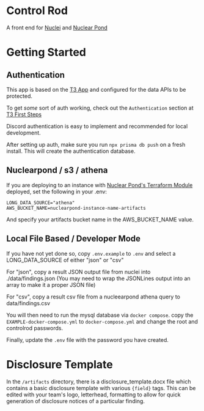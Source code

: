 # Control Rod

A front end for [Nuclei](https://github.com/projectdiscovery/nuclei) and [Nuclear Pond](https://github.com/DevSecOpsDocs/nuclearpond)

# Getting Started

## Authentication

This app is based on the [T3 App](https://create.t3.gg/) and configured for the data APIs to be protected.

To get _some_ sort of auth working, check out the `Authentication` section at [T3 First Steps](https://create.t3.gg/en/usage/first-steps)

Discord authentication is easy to implement and recommended for local development.

After setting up auth, make sure you run `npx prisma db push` on a fresh install. This will create the authentication database.

## Nuclearpond / s3 / athena

If you are deploying to an instance with [Nuclear Pond's Terraform Module](https://github.com/DevSecOpsDocs/terraform-nuclear-pond) deployed, set the following in your .env:

```
LONG_DATA_SOURCE="athena"
AWS_BUCKET_NAME=nuclearpond-instance-name-artifacts
```

And specify your artifacts bucket name in the AWS_BUCKET_NAME value.

## Local File Based / Developer Mode

If you have not yet done so, copy `.env.example` to `.env` and select a LONG_DATA_SOURCE of either "json" or "csv"

For "json", copy a result JSON output file from nuclei into ./data/findings.json (You may need to wrap the JSONLines output into an array to make it a proper JSON file)

For "csv", copy a result csv file from a nucleearpond athena query to data/findings.csv

You will then need to run the mysql database via `docker compose`. copy the `EXAMPLE-docker-compose.yml` to `docker-compose.yml` and change the root and controlrod passwords.

Finally, update the `.env` file with the password you have created.

# Disclosure Template

In the `/artifacts` directory, there is a disclosure_template.docx file which contains a basic disclosure template with various `{field}` tags. This can be edited with your team's logo, letterhead, formatting to allow for quick generation of disclosure notices of a particular finding.
